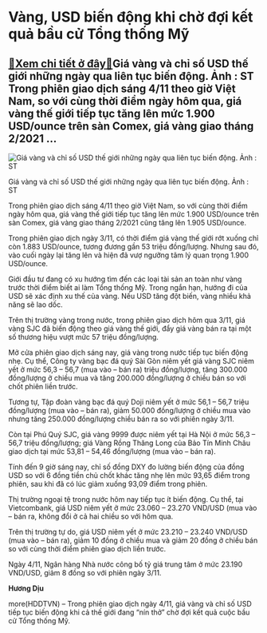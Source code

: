 Vàng, USD biến động khi chờ đợi kết quả bầu cử Tổng thống Mỹ
============================================================

[:gift:Xem chi tiết ở đây:gift:](https://hddtvn.com/vang-usd-bien-dong-khi-cho-doi-ket-qua-bau-cu-tong-thong-my/)Giá vàng và chỉ số USD thế giới những ngày qua liên tục biến động. Ảnh : ST Trong phiên giao dịch sáng 4/11 theo giờ Việt Nam, so với cùng thời điểm ngày hôm qua, giá vàng thế giới tiếp tục tăng lên mức 1.900 USD/ounce trên sàn Comex, giá vàng giao tháng 2/2021 …
-----------------------------------------------------------------------------------------------------------------------------------------------------------------------------------------------------------------------------------------------------------------------





![Giá vàng và chỉ số USD thế giới những ngày qua liên tục biến động. Ảnh : ST](https://hddtvn.com/wp-content/uploads/2021/01/1124_Federal-Reserve-gold-money-USD-dollar-interest-rates-3.jpg "Giá vàng và chỉ số USD thế giới những ngày qua liên tục biến động. Ảnh : ST")


Giá vàng và chỉ số USD thế giới những ngày qua liên tục biến động. Ảnh : ST



Trong phiên giao dịch sáng 4/11 theo giờ Việt Nam, so với cùng thời điểm ngày hôm qua, giá vàng thế giới tiếp tục tăng lên mức 1.900 USD/ounce trên sàn Comex, giá vàng giao tháng 2/2021 cũng tăng lên 1.905 USD/ounce.


Trong phiên giao dịch ngày 3/11, có thời điểm giá vàng thế giới rớt xuống chỉ còn 1.883 USD/ounce, tương đương gần 53 triệu đồng/lượng. Nhưng sau đó, vào cuối ngày lại tăng lên và hiện đã vượ ngưỡng tâm lý quan trọng 1.900 USD/ounce.


Giới đầu tư đang có xu hướng tìm đến các loại tài sản an toàn như vàng trước thời điểm biết ai làm Tổng thống Mỹ. Trong ngắn hạn, hướng đi của USD sẽ xác định xu thế của vàng. Nếu USD tăng đột biến, vàng nhiều khả năng sẽ lao dốc.


Trên thị trường vàng trong nước, trong phiên giao dịch hôm qua 3/11, giá vàng SJC đã biến động theo giá vàng thế giới, đẩy giá vàng bán ra tại một số thương hiệu vượt mức 57 triệu đồng/lượng.


Mở cửa phiên giao dịch sáng nay, giá vàng trong nước tiếp tục biến động nhẹ. Cụ thể, Công ty vàng bạc đá quý Sài Gòn niêm yết giá vàng SJC niêm yết ở mức 56,3 – 56,7 (mua vào – bán ra) triệu đồng/lượng, tăng 300.000 đồng/lượng ở chiều mua và tăng 200.000 đồng/lượng ở chiều bán so với chốt phiên liền trước.


Tương tự, Tập đoàn vàng bạc đá quý Doji niêm yết ở mức 56,1 – 56,7 triệu đồng/lượng (mua vào – bán ra), giảm 50.000 đồng/lượng ở chiều mua vào nhưng tăng 250.000 đồng/lượng chiều bán ra so với phiên ngày 3/11.


Còn tại Phú Quý SJC, giá vàng 9999 được niêm yết tại Hà Nội ở mức 56,3 – 56,7 triệu đồng/lượng; giá Vàng Rồng Thăng Long của Bảo Tín Minh Châu giao dịch tại mức 53,81 – 54,46 đồng/lượng (mua vào – bán ra).


Tính đến 9 giờ sáng nay, chỉ số đồng DXY đo lường biến động của đồng USD so với 6 đồng tiền chủ chốt khác tăng nhẹ lên mức 93,65 điểm trong phiên, sau khi đã có lúc giảm xuống 93,09 điểm trong phiên.


Thị trường ngoại tệ trong nước hôm nay tiếp tục ít biến động. Cụ thể, tại Vietcombank, giá USD niêm yết ở mức 23.060 – 23.270 VND/USD (mua vào – bán ra, không đổi ở cả hai chiều so với hôm qua.


Trên thị trường tự do, giá USD niêm yết ở mức 23.210 – 23.240 VND/USD (mua vào – bán ra), giảm 10 đồng ở chiều mua và giảm 20 đồng ở chiều bán so với cùng thời điểm phiên giao dịch liền trước.


Ngày 4/11, Ngân hàng Nhà nước công bố tỷ giá trung tâm ở mức 23.190 VND/USD, giảm 8 đồng so với phiên ngày 3/11.




**Hương Dịu**



more(HDDTVN) – Trong phiên giao dịch ngày 4/11, giá vàng và chỉ số USD tiếp tục biến động khi cả thế giới đang “nín thở” chờ đợi kết quả cuộc bầu cử Tổng thống Mỹ.

